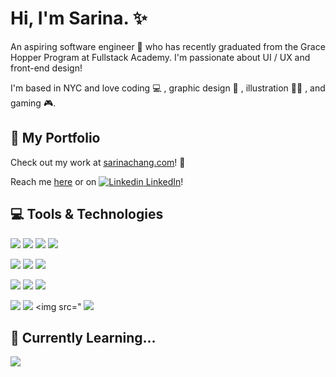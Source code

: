 # Hi, I'm Sarina. ✨

An aspiring software engineer 🌱 who has recently graduated from the Grace Hopper Program at Fullstack Academy. I'm passionate about UI / UX and front-end design!

I'm based in NYC and love coding 💻 , graphic design 🎨 , illustration 👩‍🎨 , and gaming 🎮. 

## 🌙 My Portfolio

Check out my work at 
[sarinachang.com](https://sarinachang.com)! 💙

Reach me [here](mailto:sarinachang7@gmail.com?subject=[GitHub]%20Source%20Han%20Sans) or on [![Linkedin](https://i.stack.imgur.com/gVE0j.png) LinkedIn](https://www.linkedin.com/)!

## 💻 Tools & Technologies

<img src="https://img.shields.io/badge/JavaScript-323330?style=for-the-badge&logo=javascript&logoColor=F7DF1E}" /> <img src="https://img.shields.io/badge/HTML5-E34F26?style=for-the-badge&logo=html5&logoColor=white" /> <img src="https://img.shields.io/badge/CSS3-1572B6?style=for-the-badge&logo=css3&logoColor=white" /> <img src="https://img.shields.io/badge/Sass-CC6699?style=for-the-badge&logo=sass&logoColor=white" />

<img src="https://img.shields.io/badge/Node.js-339933?style=for-the-badge&logo=nodedotjs&logoColor=white" /> <img src="https://img.shields.io/badge/React-20232A?style=for-the-badge&logo=react&logoColor=61DAFB" /> <img src="https://img.shields.io/badge/Redux-593D88?style=for-the-badge&logo=redux&logoColor=white" />

<img src="https://img.shields.io/badge/Express.js-000000?style=for-the-badge&logo=express&logoColor=white" /> <img src="https://img.shields.io/badge/Sequelize-52B0E7?style=for-the-badge&logo=Sequelize&logoColor=white" /> <img src="https://img.shields.io/badge/PostgreSQL-316192?style=for-the-badge&logo=postgresql&logoColor=white" /> 


<img src="https://img.shields.io/badge/firebase-ffca28?style=for-the-badge&logo=firebase&logoColor=black" /> <img src="https://img.shields.io/badge/Heroku-430098?style=for-the-badge&logo=heroku&logoColor=white" /> <img src=" <img src="https://img.shields.io/badge/Heroku-430098?style=for-the-badge&logo=heroku&logoColor=white" />

## 📖 Currently Learning...

<img src="https://img.shields.io/badge/React_Native-20232A?style=for-the-badge&logo=react&logoColor=61DAFB" />


<!--
**s-arina/s-arina** is a ✨ _special_ ✨ repository because its `README.md` (this file) appears on your GitHub profile.

Here are some ideas to get you started:

- 🔭 I’m currently working on ...
- 🌱 I’m currently learning ...
- 👯 I’m looking to collaborate on ...
- 🤔 I’m looking for help with ...
- 💬 Ask me about ...
- 📫 How to reach me: ...
- 😄 Pronouns: ...
- ⚡ Fun fact: ...
-->
